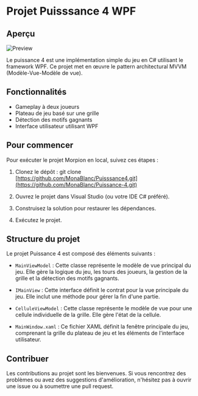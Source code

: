 # Projet Puisssance 4 WPF

## Aperçu
![Preview](https://github.com/MonaBlanc/Puisssance4/blob/master/Puissance4WPF.png?raw=true)

Le puissance 4 est une implémentation simple du jeu en C# utilisant le framework WPF. Ce projet met en œuvre le pattern architectural MVVM (Modèle-Vue-Modèle de vue).

## Fonctionnalités
- Gameplay à deux joueurs
- Plateau de jeu basé sur une grille
- Détection des motifs gagnants
- Interface utilisateur utilisant WPF

## Pour commencer
Pour exécuter le projet Morpion en local, suivez ces étapes :

1. Clonez le dépôt : git clone [https://github.com/MonaBlanc/Puisssance4.git](https://github.com/MonaBlanc/Puissance-4.git)

2. Ouvrez le projet dans Visual Studio (ou votre IDE C# préféré).

3. Construisez la solution pour restaurer les dépendances.

4. Exécutez le projet.

## Structure du projet
Le projet Puissance 4 est composé des éléments suivants :

- `MainViewModel` : Cette classe représente le modèle de vue principal du jeu. Elle gère la logique du jeu, les tours des joueurs, la gestion de la grille et la détection des motifs gagnants.

- `IMainView` : Cette interface définit le contrat pour la vue principale du jeu. Elle inclut une méthode pour gérer la fin d'une partie.

- `CelluleViewModel` : Cette classe représente le modèle de vue pour une cellule individuelle de la grille. Elle gère l'état de la cellule.

- `MainWindow.xaml` : Ce fichier XAML définit la fenêtre principale du jeu, comprenant la grille du plateau de jeu et les éléments de l'interface utilisateur.

## Contribuer
Les contributions au projet sont les bienvenues. Si vous rencontrez des problèmes ou avez des suggestions d'amélioration, n'hésitez pas à ouvrir une issue ou à soumettre une pull request.
